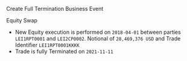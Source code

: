Create Full Termination Business Event

Equity Swap

- New Equity execution is performed on `2018-04-01` between parties `LEI1RPT0001` and `LEI2CP0002`. Notional of `28,469,376 USD` and Trade Identifier `LEI1RPT0001KKKK`
- Trade is fully Terminated on `2021-11-11`